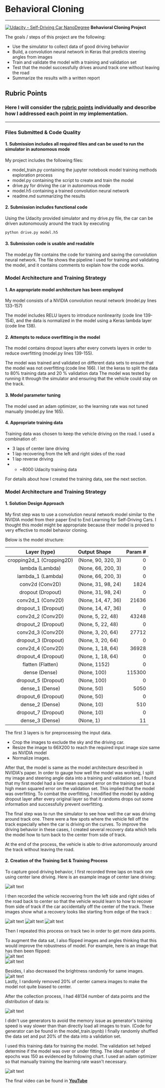 # **Behavioral Cloning** 
---
[![Udacity - Self-Driving Car NanoDegree](https://s3.amazonaws.com/udacity-sdc/github/shield-carnd.svg)](http://www.udacity.com/drive)
**Behavioral Cloning Project**

The goals / steps of this project are the following:
* Use the simulator to collect data of good driving behavior
* Build, a convolution neural network in Keras that predicts steering angles from images
* Train and validate the model with a training and validation set
* Test that the model successfully drives around track one without leaving the road
* Summarize the results with a written report


[//]: # (Image References)

[image1]: ./training_data/IMG/center_2019_01_06_23_44_30_983.jpg "Center Driving Image"
[image2]: ./training_data/IMG/center_2019_01_06_23_48_44_910.jpg "Recovery Image"
[image3]: ./training_data/IMG/center_2019_01_06_23_48_43_702.jpg "Recovery Image"
[image4]: ./training_data/IMG/center_2019_01_06_23_47_33_403.jpg "Recovery Image"
[image5]: ./augmented_image_examples/raw_image.png?raw=true "Normal Image"
[image6]: ./augmented_image_examples/Flipped_image.png?raw=true  "Flipped Image"
[image7]: ./augmented_image_examples/darker_image.png?raw=true  "Darked Image"
[image8]: ./hist_angles.png?raw=true  "Histogram of angles"
[image9]: ./model_training_validation_epoch.png?raw=true  "Train validation loss vs epoch"
## Rubric Points
### Here I will consider the [rubric points](https://review.udacity.com/#!/rubrics/432/view) individually and describe how I addressed each point in my implementation.  

---
### Files Submitted & Code Quality

#### 1. Submission includes all required files and can be used to run the simulator in autonomous mode

My project includes the following files:
* model_train.py containing the jupyter notebook model training methods exploration process
* model.py containing the script to create and train the model
* drive.py for driving the car in autonomous mode
* model.h5 containing a trained convolution neural network 
* readme.md summarizing the results

#### 2. Submission includes functional code
Using the Udacity provided simulator and my drive.py file, the car can be driven autonomously around the track by executing 
```sh
python drive.py model.h5
```

#### 3. Submission code is usable and readable

The model.py file contains the code for training and saving the convolution neural network. The file shows the pipeline I used for training and validating the model, and it contains comments to explain how the code works.

### Model Architecture and Training Strategy

#### 1. An appropriate model architecture has been employed

My model consists of a NVIDIA convolution neural network (model.py lines 133-157) 

The model includes RELU layers to introduce nonlinearity (code line 139-154), and the data is normalized in the model using a Keras lambda layer (code line 138). 

#### 2. Attempts to reduce overfitting in the model

The model contains dropout layers after every convets layers in order to reduce overfitting (model.py lines 139-155). 

The model was trained and validated on different data sets to ensure that the model was not 
overfitting (code line 166). I let the keras to split the data to 80% training data and 20 % validation data
 The model was tested by running it through the simulator and ensuring that the vehicle could stay on the track.

#### 3. Model parameter tuning

The model used an adam optimizer, so the learning rate was not tuned manually (model.py line 165).

#### 4. Appropriate training data

Training data was chosen to keep the vehicle driving on the road. 
I used a combination of:
* 3 laps of center lane driving
* 1 lap recovering from the left and right sides of the road
* 1 lap reverse driving
* + ~8000 Udacity training data

For details about how I created the training data, see the next section. 

### Model Architecture and Training Strategy

#### 1. Solution Design Approach


My first step was to use a convolution neural network model similar to the NVIDIA model from 
their paper End to End Learning for Self-Driving Cars.
 I thought this model might be appropriate because their model is proved to very effective to model
 behavior cloning.

Below is the model structure:

|Layer (type)       |             Output Shape       |       Param #  |
|:---------------------:  |:--------------------------|-------------------:| 
|cropping2d_1 (Cropping2D) |   (None, 90, 320, 3)    |     0         |
| lambda (Lambda)          |    (None, 66, 200, 3)   |     0       |  
| lambda_1 (Lambda)        |    (None, 66, 200, 3)   |     0       |  
| conv2d (Conv2D)          |    (None, 31, 98, 24)    |    1824    |  
| dropout (Dropout)       |     (None, 31, 98, 24)    |    0       |  
|conv2d_1 (Conv2D)         |   (None, 14, 47, 36)     |   21636    | 
|dropout_1 (Dropout)       |   (None, 14, 47, 36)   |     0        | 
|conv2d_2 (Conv2D)        |    (None, 5, 22, 48)     |    43248    | 
|dropout_2 (Dropout)       |   (None, 5, 22, 48)     |    0         |
|conv2d_3 (Conv2D)        |   (None, 3, 20, 64)     |    27712     |
|dropout_3 (Dropout)      |   (None, 3, 20, 64)     |    0         |
|conv2d_4 (Conv2D)        |   (None, 1, 18, 64)     |    36928     |
|dropout_4 (Dropout)      |   (None, 1, 18, 64)     |    0         |
|flatten (Flatten)        |   (None, 1152)          |    0         |
|dense (Dense)            |   (None, 100)           |    115300    |
|dropout_5 (Dropout)       |  (None, 100)            |   0         |
|dense_1 (Dense)           |  (None, 50)             |   5050      |
|dropout_6 (Dropout)       |  (None, 50)             |   0         |
|dense_2 (Dense)           |  (None, 10)             |   510       |
|dropout_7 (Dropout)       |  (None, 10)             |   0         |
|dense_3 (Dense)           |  (None, 1)              |   11        |

The first 3 layers is for preprocessing the input data.
* Crop the images to exclude the sky and the driving car.
* Resize the image to 66X200 to reach the required input image size same as NVIDIA model
* Normalize images. <br/>

After that, the model is same as the model architecture described in NVIDIA's paper.
In order to gauge how well the model was working, I split my image and steering angle data into a training and validation set. I found that my first model had a low mean squared error on the training set but a high mean squared error on the validation set. This implied that the model was overfitting. 
To combat the overfitting, I modified the model by adding dropout layer after every original layer
so that it randoms drops out some information and successfully prevent overfitting.


The final step was to run the simulator to see how well the car was driving around track one.
 There were a few spots where the vehicle fell off the track especially when the car is driving on the curves.
 To improve the driving behavior in these cases, I created several recovery data which tells the model how to turn back to the center from side of track.

At the end of the process, the vehicle is able to drive autonomously around the track without leaving the road.


#### 2. Creation of the Training Set & Training Process

To capture good driving behavior, I first recorded three laps on track one using center lane driving. Here is an example image of center lane driving:

![alt text][image1]

I then recorded the vehicle recovering from the left side and right sides of the road back 
to center so that the vehicle would learn to how to recover from side of track if the 
car accidentally off the center of the track. These images show what a recovery looks like 
starting from edge of the track :


![alt text][image2]
![alt text][image3]
![alt text][image4]

Then I repeated this process on track two in order to get more data points.

To augment the data sat, I also flipped images and angles thinking that this would improve the robustness of model.
For example, here is an image that has then been flipped:  
![alt text][image5]  
![alt text][image6]  

Besides, I also decreased the brightness randomly for same images.
![alt text][image7]  
Lastly, I randomly removed 20% of center camera images to make the model not quite biased to center.


After the collection process, I had 48134 number of data points and the distribution of data is:

![alt text][image8]

I didn't use generators to avoid the memory issue as generator's training speed is way slower than
 than directly load all images to train. (Code for generator can be found in the model_train.ipynb)
I finally randomly shuffled the data set and put 20% of the data into a validation set. 

I used this training data for training the model. The validation set helped determine if the model was over or under fitting. The ideal number of epochs was 150 as evidenced by following chart.
I used an adam optimizer so that manually training the learning rate wasn't necessary.

![alt text][image9]

The final video can be found in  **[YouTube](https://youtu.be/-O3C6sFyzTk)**